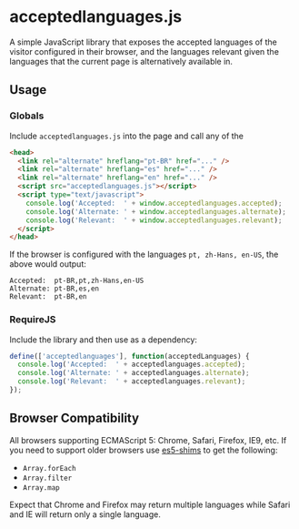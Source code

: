 # acceptedlanguages.js

A simple JavaScript library that exposes the accepted languages of the visitor configured in their browser, and the languages relevant given the languages that the current page is alternatively available in.

## Usage

### Globals

Include `acceptedlanguages.js` into the page and call any of the

```html
<head>
  <link rel="alternate" hreflang="pt-BR" href="..." />
  <link rel="alternate" hreflang="es" href="..." />
  <link rel="alternate" hreflang="en" href="..." />
  <script src="acceptedlanguages.js"></script>
  <script type="text/javascript">
    console.log('Accepted:  ' + window.acceptedlanguages.accepted);
    console.log('Alternate: ' + window.acceptedlanguages.alternate);
    console.log('Relevant:  ' + window.acceptedlanguages.relevant);
  </script>
</head>
```

If the browser is configured with the languages `pt, zh-Hans, en-US`, the above would output:

```text
Accepted:  pt-BR,pt,zh-Hans,en-US
Alternate: pt-BR,es,en
Relevant:  pt-BR,en
```

### RequireJS

Include the library and then use as a dependency:

```javascript
define(['acceptedlanguages'], function(acceptedLanguages) {
  console.log('Accepted:  ' + acceptedlanguages.accepted);
  console.log('Alternate: ' + acceptedlanguages.alternate);
  console.log('Relevant:  ' + acceptedlanguages.relevant);
});
```

## Browser Compatibility

All browsers supporting ECMAScript 5: Chrome, Safari, Firefox, IE9, etc. If you need to support older browsers use [es5-shims](https://github.com/es-shims/es5-shim) to get the following:
* `Array.forEach`
* `Array.filter`
* `Array.map`

Expect that Chrome and Firefox may return multiple languages while Safari and IE will return only a single language.
